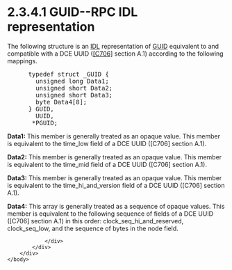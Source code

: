 <html dir="LTR" xmlns:mshelp="http://msdn.microsoft.com/mshelp" xmlns:ddue="http://ddue.schemas.microsoft.com/authoring/2003/5" xmlns:xlink="http://www.w3.org/1999/xlink" xmlns:tool="http://www.microsoft.com/tooltip">
    <head>
        <meta http-equiv="Content-Type" content="text/html; CHARSET=utf-8"></meta>
        <meta name="save" content="history"></meta>
        <title>2.3.4.1 GUID--RPC IDL representation</title>
        <xml>
            <mshelp:toctitle title="2.3.4.1 GUID--RPC IDL representation"></mshelp:toctitle>
            <mshelp:rltitle title="[MS-DTYP]: GUID--RPC IDL representation"></mshelp:rltitle>
            <mshelp:keyword index="A" term="49e490b8-f972-45d6-a3a4-99f924998d97"></mshelp:keyword>
            <mshelp:attr name="DCSext.ContentType" value="open specification"></mshelp:attr>
            <mshelp:attr name="AssetID" value="49e490b8-f972-45d6-a3a4-99f924998d97"></mshelp:attr>
            <mshelp:attr name="TopicType" value="kbRef"></mshelp:attr>
            <mshelp:attr name="DCSext.Title" value="[MS-DTYP]: GUID--RPC IDL representation" />
        </xml>
    </head>
    <body>
        <div id="header">
            <h1 class="heading">2.3.4.1 GUID--RPC IDL representation</h1>
        </div>
        <div id="mainSection">
            <div id="mainBody">
                <div id="allHistory" class="saveHistory"></div>
                <div id="sectionSection0" class="section" name="collapseableSection">
                    

<p>The following structure is an <a href="a66edeb1-52a0-4d64-a93b-2f5c833d7d92.html#gt_73177eec-4092-420f-92c5-60b2478df824">IDL</a> representation of <a href="a66edeb1-52a0-4d64-a93b-2f5c833d7d92.html#gt_f49694cc-c350-462d-ab8e-816f0103c6c1">GUID</a> equivalent to and
compatible with a DCE UUID (<a href="https://go.microsoft.com/fwlink/?LinkId=89824">[C706]</a> section A.1)
according to the following mappings.</p>

<dl>
<dd>
<div><pre> typedef struct _GUID {
   unsigned long Data1;
   unsigned short Data2;
   unsigned short Data3;
   byte Data4[8];
 } GUID,
   UUID,
  *PGUID;
</pre></div>
</dd></dl>

<p><b>Data1:</b>  This member is generally
treated as an opaque value. This member is equivalent to the time_low field of
a DCE UUID ([C706] section A.1).</p>

<p><b>Data2:</b>  This member is generally
treated as an opaque value. This member is equivalent to the time_mid field of
a DCE UUID ([C706] section A.1).</p>

<p><b>Data3:</b>  This member is generally
treated as an opaque value. This member is equivalent to the
time_hi_and_version field of a DCE UUID ([C706] section A.1).</p>

<p><b>Data4:</b>  This array is generally
treated as a sequence of opaque values. This member is equivalent to the
following sequence of fields of a DCE UUID ([C706] section A.1) in this order:
clock_seq_hi_and_reserved, clock_seq_low, and the sequence of bytes in the node
field.</p>


                </div>
            </div>
        </div>
    </body>
</html>